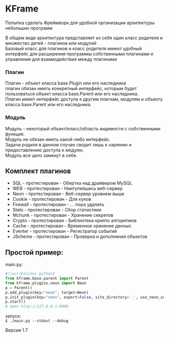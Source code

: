 # KFrame

Попытка сделать Фреймворк для удобной организации архитектуры небольших программ  

В общем виде архитектура представляет из себя один класс родителя и множество детей - плагинов или модулей  
Базовый класс для плагинов и класс родителя имеют удобный интерфейс для расширения программы собственными плагинами и управления для взаимодействия между плагинами  

### Плагин  
Плагин - объект класса base.Plugin или его наследника  
плагин обязан иметь конкретный интерфейс, которым будет пользоваться объект класса base.Parent или его наследника.  
Плагин имеет интерфейс доступа к другим плагнам, модулям и объекту класса base.Parent или его наследника.  

### Модуль  
Модуль - некоторый объект/класс/область видимости с собственными функция.  
Модуль не обязан иметь какой-либо интерфейс.  
Задача родиля в данном случае сводит лишь к харению и предоставлению доступа к модулю.  
Модуль все цело замкнут в себе.  

## Комплект плагинов  
- SQL 		- протестирован - Обертка над драйвером MySQL  
- WEB 		- протестирован - Наитупейшись веб-сервер  
- Neon 		- протестирован - Веб-сервер уровнем выше  
- Cookie 	- протестирован - Для куков  
- Firewall 	- протестирован - ... пора удалить  
- Stats 	- протестирован - Сбор статистики  
- Mchunk 	- протестирован - Хранение секретов  
- Crypto 	- протестирован - Библиотека крипто алгоритмов  
- Cache 	- протестирован - Временное хранение данных  
- Eventer 	- протестирован - Регистратор событий  
- JScheme	- протестирован - Проверка и дополнения объектов  

## Простой пример:  

main.py:  
```python
#!/usr/bin/env python3
from kframe.base.parent import Parent    
from kframe.plugins.neon import Neon    
p = Parent()    
p.add_plugin(key="neon", target=Neon)    
p.init_plugin(key="neon", export=False, site_directory='.', use_neon_server=True, http_port=8080)    
p.start()  
# open http://127.0.0.1:8080
```

запуск:  
`$ ./main.py --stdout --debug`  

Версия 1.7  
